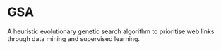 GSA
===

A heuristic evolutionary genetic search algorithm to prioritise web links through data mining and supervised learning.
